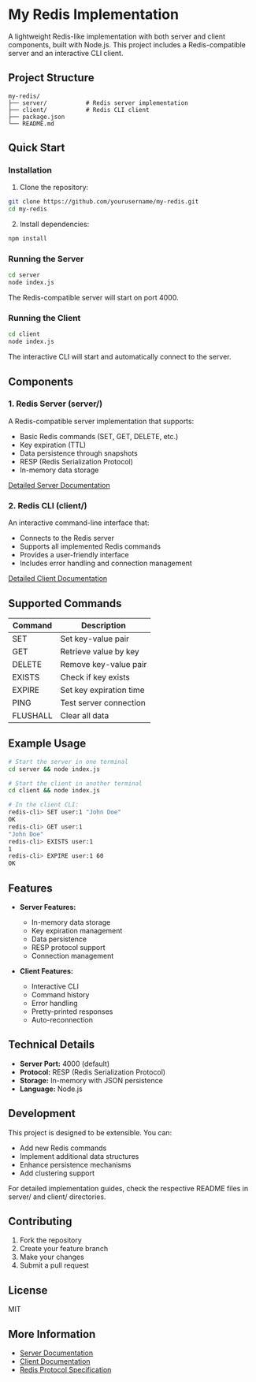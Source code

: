# My Redis Implementation

A lightweight Redis-like implementation with both server and client components, built with Node.js. This project includes a Redis-compatible server and an interactive CLI client.

## Project Structure

```
my-redis/
├── server/           # Redis server implementation
├── client/           # Redis CLI client
├── package.json
└── README.md
```

## Quick Start

### Installation

1. Clone the repository:

```bash
git clone https://github.com/yourusername/my-redis.git
cd my-redis
```

2. Install dependencies:

```bash
npm install
```

### Running the Server

```bash
cd server
node index.js
```

The Redis-compatible server will start on port 4000.

### Running the Client

```bash
cd client
node index.js
```

The interactive CLI will start and automatically connect to the server.

## Components

### 1. Redis Server (server/)

A Redis-compatible server implementation that supports:

-   Basic Redis commands (SET, GET, DELETE, etc.)
-   Key expiration (TTL)
-   Data persistence through snapshots
-   RESP (Redis Serialization Protocol)
-   In-memory data storage

[Detailed Server Documentation](./server/README.md)

### 2. Redis CLI (client/)

An interactive command-line interface that:

-   Connects to the Redis server
-   Supports all implemented Redis commands
-   Provides a user-friendly interface
-   Includes error handling and connection management

[Detailed Client Documentation](./client/README.md)

## Supported Commands

| Command  | Description             |
| -------- | ----------------------- |
| SET      | Set key-value pair      |
| GET      | Retrieve value by key   |
| DELETE   | Remove key-value pair   |
| EXISTS   | Check if key exists     |
| EXPIRE   | Set key expiration time |
| PING     | Test server connection  |
| FLUSHALL | Clear all data          |

## Example Usage

```bash
# Start the server in one terminal
cd server && node index.js

# Start the client in another terminal
cd client && node index.js

# In the client CLI:
redis-cli> SET user:1 "John Doe"
OK
redis-cli> GET user:1
"John Doe"
redis-cli> EXISTS user:1
1
redis-cli> EXPIRE user:1 60
OK
```

## Features

-   **Server Features:**

    -   In-memory data storage
    -   Key expiration management
    -   Data persistence
    -   RESP protocol support
    -   Connection management

-   **Client Features:**
    -   Interactive CLI
    -   Command history
    -   Error handling
    -   Pretty-printed responses
    -   Auto-reconnection

## Technical Details

-   **Server Port:** 4000 (default)
-   **Protocol:** RESP (Redis Serialization Protocol)
-   **Storage:** In-memory with JSON persistence
-   **Language:** Node.js

## Development

This project is designed to be extensible. You can:

-   Add new Redis commands
-   Implement additional data structures
-   Enhance persistence mechanisms
-   Add clustering support

For detailed implementation guides, check the respective README files in server/ and client/ directories.

## Contributing

1. Fork the repository
2. Create your feature branch
3. Make your changes
4. Submit a pull request

## License

MIT

## More Information

-   [Server Documentation](./server/README.md)
-   [Client Documentation](./client/README.md)
-   [Redis Protocol Specification](https://redis.io/topics/protocol)
